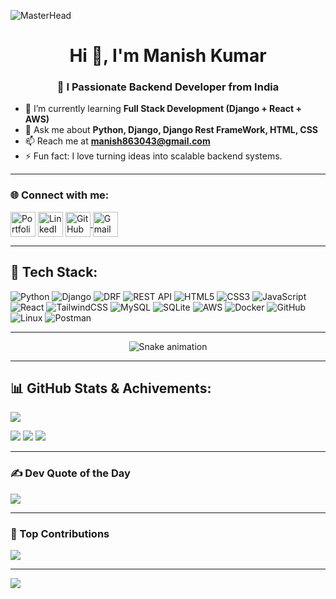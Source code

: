 <!-- 💻 Backend Developer Banner -->
![MasterHead](https://user-images.githubusercontent.com/80781196/190216139-7697aa5a-c9a0-4bd6-80bf-3aca76a2e1c8.gif)


<h1 align="center">Hi 👋, I'm Manish Kumar</h1>
<h3 align="center">🚀 I Passionate Backend Developer from India</h3>

- 🌱 I’m currently learning **Full Stack Development (Django + React + AWS)**
- 💬 Ask me about **Python, Django, Django Rest FrameWork, HTML, CSS**
- 📫 Reach me at **manish863043@gmail.com**
- ⚡ Fun fact: I love turning ideas into scalable backend systems.

---

### 🌐 Connect with me:
<p align="left">
<a href="#" target="_blank"><img align="center" src="https://encrypted-tbn0.gstatic.com/images?q=tbn:ANd9GcR4WOKyKTz7IwY39yRMPMnZeh_NHEKRSwXF9A&s" alt="Portfolio" height="40" width="40" /></a>
<a href="https://www.linkedin.com/in/manish-kumar-779bb8216/" target="_blank"><img align="center" src="https://skillicons.dev/icons?i=linkedin" alt="LinkedIn" height="40" width="40" /></a>
  <a href="https://github.com/Manish86-30" target="_blank"><img align="center" src="https://skillicons.dev/icons?i=github" alt="GitHub" height="40" width="40" />
</a>
 <a href="mailto:manish863043@gmail.com" target="_blank" title="Gmail">
    <img align="center" src="https://skillicons.dev/icons?i=gmail" alt="Gmail" height="40" width="40" />
  </a>
</p>

---

## 🧠 Tech Stack:
![Python](https://img.shields.io/badge/Python-3670A0?style=for-the-badge&logo=python&logoColor=ffdd54)
![Django](https://img.shields.io/badge/Django-092E20?style=for-the-badge&logo=django&logoColor=white)
![DRF](https://img.shields.io/badge/DRF-FF1709?style=for-the-badge&logo=django&logoColor=white)
![REST API](https://img.shields.io/badge/REST%20API-009688?style=for-the-badge&logo=fastapi&logoColor=white)
![HTML5](https://img.shields.io/badge/HTML5-%23E34F26.svg?style=for-the-badge&logo=html5&logoColor=white)
![CSS3](https://img.shields.io/badge/CSS3-%231572B6.svg?style=for-the-badge&logo=css3&logoColor=white)
![JavaScript](https://img.shields.io/badge/JavaScript-%23323330.svg?style=for-the-badge&logo=javascript&logoColor=%23F7DF1E)
![React](https://img.shields.io/badge/React-%2320232a.svg?style=for-the-badge&logo=react&logoColor=%2361DAFB)
![TailwindCSS](https://img.shields.io/badge/TailwindCSS-%2338B2AC.svg?style=for-the-badge&logo=tailwind-css&logoColor=white)
![MySQL](https://img.shields.io/badge/MySQL-00f.svg?style=for-the-badge&logo=mysql&logoColor=white)
![SQLite](https://img.shields.io/badge/SQLite-003B57?style=for-the-badge&logo=sqlite&logoColor=white)
![AWS](https://img.shields.io/badge/AWS-%23FF9900.svg?style=for-the-badge&logo=amazon-aws&logoColor=white)
![Docker](https://img.shields.io/badge/Docker-0db7ed.svg?style=for-the-badge&logo=docker&logoColor=white)
![GitHub](https://img.shields.io/badge/GitHub-%23121011.svg?style=for-the-badge&logo=github&logoColor=white)
![Linux](https://img.shields.io/badge/Linux-FCC624?style=for-the-badge&logo=linux&logoColor=black)
![Postman](https://img.shields.io/badge/Postman-FF6C37?style=for-the-badge&logo=postman&logoColor=white)

---
<div align="center">
  <img src="https://profile-readme-generator.com/assets/snake.svg" alt="Snake animation" />
</div>

---

## 📊 GitHub Stats & Achivements:
![](https://github-profile-trophy.vercel.app/?username=Manish&theme=radical&no-frame=false&no-bg=false&margin-w=4)


![](https://github-readme-stats.vercel.app/api?username=Manish&theme=radical&hide_border=false&include_all_commits=true&count_private=true)
![](https://github-readme-streak-stats.herokuapp.com/?user=Manish&theme=radical&hide_border=false)
![](https://github-readme-stats.vercel.app/api/top-langs/?username=Manish&theme=radical&hide_border=false&layout=compact)

---

### ✍️ Dev Quote of the Day
![](https://quotes-github-readme.vercel.app/api?type=horizontal&theme=radical)

---

### 🌟 Top Contributions
![](https://github-contributor-stats.vercel.app/api?username=Manish86-30&limit=5&theme=radical&combine_all_yearly_contributions=true)

---

[![](https://visitcount.itsvg.in/api?id=Manish86-30&label=Profile%20Views&color=0&icon=5&pretty=true)](https://visitcount.itsvg.in)
